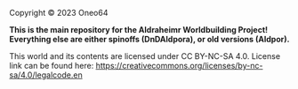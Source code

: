 Copyright © 2023 Oneo64

**This is the main repository for the Aldraheimr Worldbuilding Project! Everything else are either spinoffs (DnDAldpora), or old versions (Aldpor).**

This world and its contents are licensed under CC BY-NC-SA 4.0. License link can be found here: https://creativecommons.org/licenses/by-nc-sa/4.0/legalcode.en
